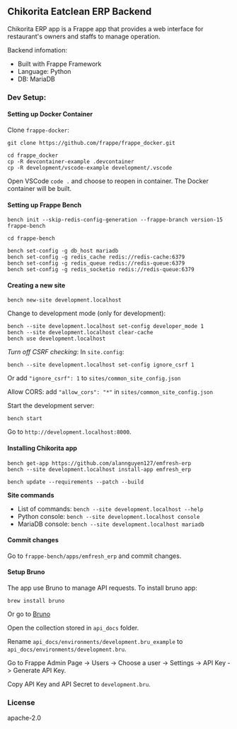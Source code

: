 ## Chikorita Eatclean ERP Backend

Chikorita ERP app is a Frappe app that provides a web interface for restaurant's owners and staffs to manage operation.

Backend infomation:

- Built with Frappe Framework
- Language: Python
- DB: MariaDB

### Dev Setup:

#### Setting up Docker Container

Clone `frappe-docker`:

`git clone https://github.com/frappe/frappe_docker.git`

```
cd frappe_docker
cp -R devcontainer-example .devcontainer
cp -R development/vscode-example development/.vscode
```

Open VSCode `code .` and choose to reopen in container. The Docker container will be built.

#### Setting up Frappe Bench

`bench init --skip-redis-config-generation --frappe-branch version-15 frappe-bench`

`cd frappe-bench`

```
bench set-config -g db_host mariadb
bench set-config -g redis_cache redis://redis-cache:6379
bench set-config -g redis_queue redis://redis-queue:6379
bench set-config -g redis_socketio redis://redis-queue:6379
```

#### Creating a new site

`bench new-site development.localhost`

Change to development mode (only for development):

```
bench --site development.localhost set-config developer_mode 1
bench --site development.localhost clear-cache
bench use development.localhost
```

_Turn off CSRF checking_: In `site.config`:

`bench --site development.localhost set-config ignore_csrf 1`

Or add `"ignore_csrf": 1` to `sites/common_site_config.json`

Allow CORS: add `"allow_cors": "*"` in `sites/common_site_config.json`

Start the development server:

`bench start`

Go to `http://development.localhost:8000`.

#### Installing Chikorita app

```
bench get-app https://github.com/alannguyen127/emfresh-erp
bench --site development.localhost install-app emfresh_erp
```

```
bench update --requirements --patch --build
```

**Site commands**

- List of commands: `bench --site development.localhost --help`
- Python console: `bench --site development.localhost console`
- MariaDB console: `bench --site development.localhost mariadb`

#### Commit changes

Go to `frappe-bench/apps/emfresh_erp` and commit changes.

#### Setup Bruno

The app use Bruno to manage API requests. To install bruno app:

`brew install bruno`

Or go to [Bruno](https://www.usebruno.com/downloads)

Open the collection stored in `api_docs` folder.

Rename `api_docs/environments/development.bru_example` to `api_docs/environments/development.bru`.

Go to Frappe Admin Page -> Users -> Choose a user -> Settings -> API Key -> Generate API Key.

Copy API Key and API Secret to `development.bru`.

### License

apache-2.0
